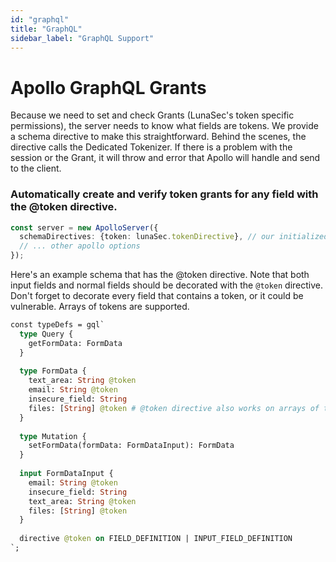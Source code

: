 ```yaml
---
id: "graphql"
title: "GraphQL"
sidebar_label: "GraphQL Support"
---
```


# Apollo GraphQL Grants

Because we need to set and check Grants (LunaSec's token specific permissions), the server needs to know what fields are tokens.
We provide a schema directive to make this straightforward.  Behind the scenes, the directive calls the Dedicated Tokenizer.
If there is a problem with the session or the Grant, it will throw and error that Apollo will handle and send to the client.

### Automatically create and verify token grants for any field with the @token directive.

```typescript
const server = new ApolloServer({
  schemaDirectives: {token: lunaSec.tokenDirective}, // our initialized instance of the @lunasec/node-sdk
  // ... other apollo options
});
```
Here's an example schema that has the @token directive. Note that both input fields and normal fields should be decorated with the `@token` directive.  Don't forget to decorate every
field that contains a token, or it could be vulnerable.  Arrays of tokens are supported.
```graphql
const typeDefs = gql`
  type Query {
    getFormData: FormData
  }
    
  type FormData {
    text_area: String @token
    email: String @token
    insecure_field: String
    files: [String] @token # @token directive also works on arrays of tokens
  }
    
  type Mutation {
    setFormData(formData: FormDataInput): FormData
  }
    
  input FormDataInput {
    email: String @token
    insecure_field: String
    text_area: String @token
    files: [String] @token
  }
    
  directive @token on FIELD_DEFINITION | INPUT_FIELD_DEFINITION
`;
```

